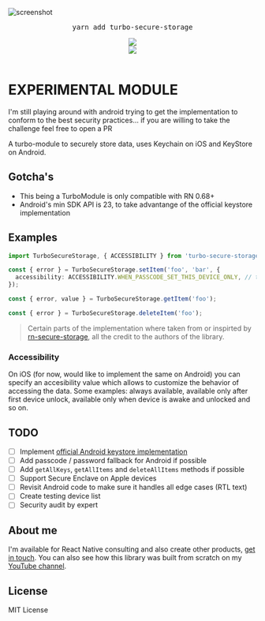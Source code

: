 ![screenshot](https://github.com/ospfranco/turbo-secure-storage/blob/main/header.png?raw=true)

<pre align="center">yarn add turbo-secure-storage</pre>

<div align="center">
  <a align="center" href="https://github.com/ospfranco?tab=followers">
    <img src="https://img.shields.io/github/followers/ospfranco?label=Follow%20%40ospfranco&style=social" />
  </a>
  <br />
  <a align="center" href="https://twitter.com/ospfranco">
    <img src="https://img.shields.io/twitter/follow/ospfranco?label=Follow%20%40ospfranco&style=social" />
  </a>
</div>
<br />

# EXPERIMENTAL MODULE

I'm still playing around with android trying to get the implementation to conform to the best security practices... if you are willing to take the challenge feel free to open a PR

A turbo-module to securely store data, uses Keychain on iOS and KeyStore on Android.

## Gotcha's

- This being a TurboModule is only compatible with RN 0.68+
- Android's min SDK API is 23, to take advantange of the official keystore implementation

## Examples

```ts
import TurboSecureStorage, { ACCESSIBILITY } from 'turbo-secure-storage';

const { error } = TurboSecureStorage.setItem('foo', 'bar', {
  accessibility: ACCESSIBILITY.WHEN_PASSCODE_SET_THIS_DEVICE_ONLY, // the most secure option
});

const { error, value } = TurboSecureStorage.getItem('foo');

const { error } = TurboSecureStorage.deleteItem('foo');
```

> Certain parts of the implementation where taken from or inspirted by [rn-secure-storage](https://github.com/talut/rn-secure-storage), all the credit to the authors of the library.

### Accessibility

On iOS (for now, would like to implement the same on Android) you can specify an accesibility value which allows to customize the behavior of accessing the data. Some examples: always available, available only after first device unlock, available only when device is awake and unlocked and so on.

## TODO

- [ ] Implement [official Android keystore implementation](https://github.com/android/security-samples/blob/master/BiometricLoginKotlin/app/src/main/java/com/example/biometricloginsample/CryptographyManager.kt#L78)
- [ ] Add passcode / password fallback for Android if possible
- [ ] Add `getAllKeys`, `getAllItems` and `deleteAllItems` methods if possible
- [ ] Support Secure Enclave on Apple devices
- [ ] Revisit Android code to make sure it handles all edge cases (RTL text)
- [ ] Create testing device list
- [ ] Security audit by expert

## About me

I'm available for React Native consulting and also create other products, [get in touch](https://ospfranco.com). You can also see how this library was built from scratch on my [YouTube channel](https://www.youtube.com/watch?v=U0shm20ClkU).

## License

MIT License
